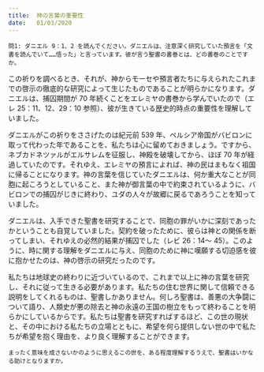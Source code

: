 ```yaml
---
title:  神の言葉の重要性
date:   01/03/2020
---
```


`問1: ダニエル 9：1、2 を読んでください。ダニエルは、注意深く研究していた預言を「文書を読んでいて……悟った」と言っています。彼が言う聖書の書巻とは、どの書巻のことですか。`

この祈りを調べるとき、それが、神からモーセや預言者たちに与えられたこれまでの啓示の徹底的な研究によって生じたものであることが明らかになります。ダニエルは、捕囚期間が 70 年続くことをエレミヤの書巻から学んでいたので（エレ 25：11、12、29：10 参照）、彼が生きている歴史的時点の重要性を理解していました。

ダニエルがこの祈りをささげたのは紀元前 539 年、ペルシア帝国がバビロンに取って代わった年であることを、私たちは心に留めておきましょう。ですから、ネブカドネツァルがエルサレムを征服し、神殿を破壊してから、ほぼ 70 年が経過していたのです。それゆえ、エレミヤの預言によれば、神の民はまもなく祖国に帰ることになります。神の言葉を信じていたダニエルは、何か重大なことが同胞に起ころうとしていること、また神が御言葉の中で約束されているように、バビロンでの捕囚がじきに終わり、ユダの人々が故郷に戻るであろうことを知っていました。

ダニエルは、入手できた聖書を研究することで、同胞の罪がいかに深刻であったかということも自覚していました。契約を破ったために、彼らは神との関係を断ってしまい、それゆえの必然的結果が捕囚でした（レビ 26：14～ 45）。このように、時に関する理解をダニエルに与え、同胞のために神に嘆願する切迫感を彼に抱かせたのは、神の啓示の研究だったのです。

私たちは地球史の終わりに近づいているので、これまで以上に神の言葉を研究し、それに従って生きる必要があります。私たちの住む世界に関して信頼できる説明をしてくれるものは、聖書しかありません。何しろ聖書は、善悪の大争闘について語り、人類史が悪の除去と神の永遠の王国の樹立をもって終わることを明らかにしているからです。私たちは聖書を研究すればするほど、この世の現状と、その中における私たちの立場とともに、希望を何ら提供しない世の中で私たちが希望を抱く理由を、より良く理解することができます。

`まったく意味を成さないかのように思えるこの世を、ある程度理解するうえで、聖書はいかなる助けとなりますか。`